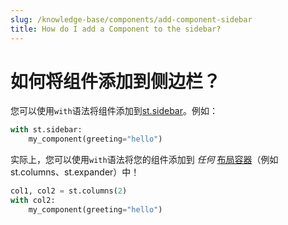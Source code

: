 ```yaml
---
slug: /knowledge-base/components/add-component-sidebar
title: How do I add a Component to the sidebar?
---
```


# 如何将组件添加到侧边栏？

您可以使用`with`语法将组件添加到[st.sidebar](/library/api-reference/layout/st.sidebar)。例如：

```python
with st.sidebar:
    my_component(greeting="hello")
```

实际上，您可以使用`with`语法将您的组件添加到 _任何_ [布局容器](/library/api-reference/layout)（例如st.columns、st.expander）中！

```python
col1, col2 = st.columns(2)
with col2:
    my_component(greeting="hello")
```